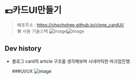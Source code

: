 # 💶카드UI만들기
> 배포주소 : https://chochohee.github.io/clone_cardUI/  
> 🛠 사용 기술스택 ![image](https://github.com/user-attachments/assets/988b3710-fff6-498c-804e-3bf3a6c3726c)![image](https://github.com/user-attachments/assets/0280ea47-02e7-481a-9f63-c8a50bd67d53)

## Dev history
- 블로그 card의 article 구조를 생각해보며 시네마틱한 마크업진행.

  ###UI/UX
    ![image](https://github.com/user-attachments/assets/d1434e45-6bda-4ce7-94a2-f2219c2ba264)
